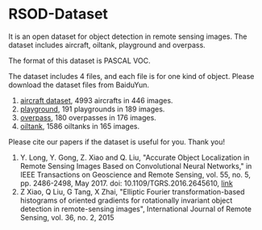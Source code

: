 # RSOD-Dataset

It is an open dataset for object detection in remote sensing images. The dataset includes aircraft, oiltank, playground and overpass.

The format of this dataset is PASCAL VOC.

The dataset includes 4 files, and each file is for one kind of object. Please download the dataset files from BaiduYun.
1. [aircraft dataset](http://pan.baidu.com/s/1eRWFV5C), 4993 aircrafts in 446 images.
2. [playground](http://pan.baidu.com/s/1nuD4KLb), 191 playgrounds in 189 images.
3. [overpass](http://pan.baidu.com/s/1kVKAFB5), 180 overpasses in 176 images.
4. [oiltank](http://pan.baidu.com/s/1kUZn4zX), 1586 oiltanks in 165 images.

Please cite our papers if the dataset is useful for you. Thank you!

1. Y. Long, Y. Gong, Z. Xiao and Q. Liu, "Accurate Object Localization in Remote Sensing Images Based on Convolutional Neural Networks," in IEEE Transactions on Geoscience and Remote Sensing, vol. 55, no. 5, pp. 2486-2498, May 2017. doi: 10.1109/TGRS.2016.2645610, [link](http://ieeexplore.ieee.org/abstract/document/7827088/)
2. Z Xiao, Q Liu, G Tang, X Zhai, "Elliptic Fourier transformation-based histograms of oriented gradients for rotationally invariant object detection in remote-sensing images", International Journal of Remote Sensing, vol. 36, no. 2, 2015

